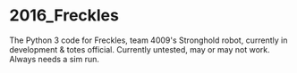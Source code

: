 # 2016_Freckles
The Python 3 code for Freckles, team 4009's Stronghold robot, currently in development & totes official. Currently untested, may or may not work. Always needs a sim run.
